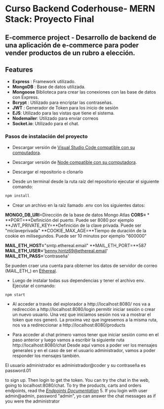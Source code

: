 # Curso Backend Coderhouse- MERN Stack: Proyecto Final 

## E-commerce project - Desarrollo de backend de una aplicación de e-commerce para poder vender productos de un rubro a elección.

## Features

 - **Express** : Framework utilizado.
 - **MongoDB** :  Base de datos utilizada.
 - **Mongoose** Biblioteca para crear las conexiones con las base de datos con Express.
 - **Bcrypt** : Utilizado para encriptar las contraseñas.
 - **JWT** : Generador de Token para los inicio de sesión
 - **EJS**: Utilizado para las vistas que tiene el sistema.
 - **Nodemailer**: Utilizado para enviar correos
 - **Socket.io**: Utilizado para el chat.


### Pasos de instalación del proyecto


- Descargar versión de [Visual Studio Code compatible con su computadora](https://code.visualstudio.com/download).

- Descargar versión de [Node compatible con su computadora](https://nodejs.org/en/download/).

- Descargar el repositorio o clonarlo

- Desde un terminal desde la ruta raíz del repositorio ejecutar el siguiente comando:
```bash
npm install
```

- Crear un archivo en la raíz llamado .env con los siguientes datos:


**MONGO_DB_URI**=Dirección de la base de datos Mongo Atlas
**CORS=** *
**PORT=**Definición del puerto. Puede ser 8080 por ejemplo
**JWT_PRIVATE_KEY=**Definición de la clave privada. Puede ser "miclaveprivada"
**COOKIE_MAX_AGE=**Tiempo de duración de la cookie en milisegundos. Puede ser 10 minutos por ejemplo "600000"

**MAIL_ETH_HOST=**"smtp.ethereal.email"
**MAIL_ETH_PORT=**587
**MAIL_ETH_USER=**'benny.hintz69@ethereal.email'
**MAIL_ETH_PASS=**'contraseña'

Se pueden craer una cuenta para obterner los datos de servidor de correo (MAIL_ETH_) en [Ethereal](https://ethereal.email/create).

- Luego de instalar todas sus dependencias y tener el archivo env. Ejecutar el comando:
```bash
npm start
```

- Al acceder a través del explorador a http://localhost:8080/ nos va a redirección a http://localhost:8080/login permitir iniciar sesión o crear un nuevo usuario. Una vez que iniciamos sesión nos va a mostrar el token que nos generó. La proxima vez que ingresemos a la misma ruta, nos va a redireccionar a http://localhost:8080/products

- Para acceder al chat primero vamos tener que iniciar sesión como en el paso anterior y luego vamos a escribir la siguiente ruta http://localhost:8080/chat Desde aquí vamos a poder ver los mensajes generales y en el caso de ser el usuario administrador, vamos a poder responder los mensajes también.

El usuario administrador es administrador@coder y su contraseña es password.01


to sign up. Then login to get the token. You can try the chat in the web, going to localhost:8080/chat. To try the products, carts and orders endpoints, read the  _[Endpoints Documentation](https://documenter.getpostman.com/view/17950634/UVyvutr4)_ 
5. If you login with user admin@admin, password "admin", yo can answer the chat messages as if you were the administrator


